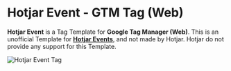 # Hotjar Event - GTM Tag (Web)
**Hotjar Event** is a Tag Template for **Google Tag Manager (Web)**. This is an unofficial Template for [**Hotjar Events**](https://help.hotjar.com/hc/en-us/articles/4405109971095-Events-API-Reference), and not made by Hotjar. Hotjar do not  provide any support for this Template.

![Hotjar Event Tag](https://github.com/gtm-templates-knowit-experience/gtm-hotjar-event/blob/main/images/hotjar-event-tag.png)
